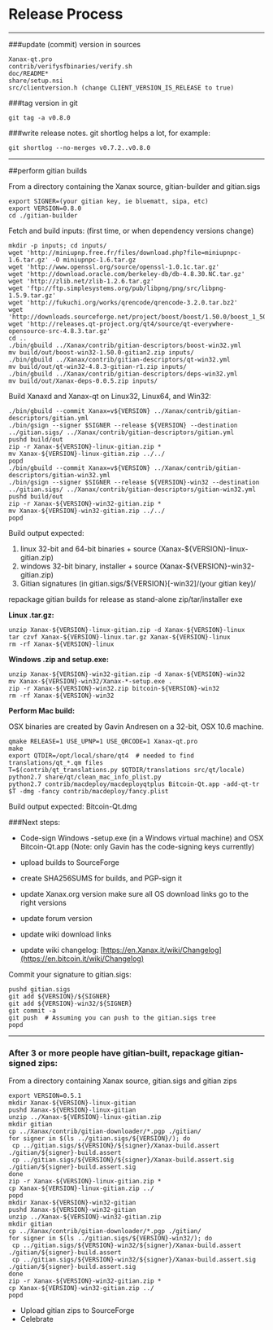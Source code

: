 Release Process
====================

* * *

###update (commit) version in sources


	Xanax-qt.pro
	contrib/verifysfbinaries/verify.sh
	doc/README*
	share/setup.nsi
	src/clientversion.h (change CLIENT_VERSION_IS_RELEASE to true)

###tag version in git

	git tag -a v0.8.0

###write release notes. git shortlog helps a lot, for example:

	git shortlog --no-merges v0.7.2..v0.8.0

* * *

##perform gitian builds

 From a directory containing the Xanax source, gitian-builder and gitian.sigs
  
	export SIGNER=(your gitian key, ie bluematt, sipa, etc)
	export VERSION=0.8.0
	cd ./gitian-builder

 Fetch and build inputs: (first time, or when dependency versions change)

	mkdir -p inputs; cd inputs/
	wget 'http://miniupnp.free.fr/files/download.php?file=miniupnpc-1.6.tar.gz' -O miniupnpc-1.6.tar.gz
	wget 'http://www.openssl.org/source/openssl-1.0.1c.tar.gz'
	wget 'http://download.oracle.com/berkeley-db/db-4.8.30.NC.tar.gz'
	wget 'http://zlib.net/zlib-1.2.6.tar.gz'
	wget 'ftp://ftp.simplesystems.org/pub/libpng/png/src/libpng-1.5.9.tar.gz'
	wget 'http://fukuchi.org/works/qrencode/qrencode-3.2.0.tar.bz2'
	wget 'http://downloads.sourceforge.net/project/boost/boost/1.50.0/boost_1_50_0.tar.bz2'
	wget 'http://releases.qt-project.org/qt4/source/qt-everywhere-opensource-src-4.8.3.tar.gz'
	cd ..
	./bin/gbuild ../Xanax/contrib/gitian-descriptors/boost-win32.yml
	mv build/out/boost-win32-1.50.0-gitian2.zip inputs/
	./bin/gbuild ../Xanax/contrib/gitian-descriptors/qt-win32.yml
	mv build/out/qt-win32-4.8.3-gitian-r1.zip inputs/
	./bin/gbuild ../Xanax/contrib/gitian-descriptors/deps-win32.yml
	mv build/out/Xanax-deps-0.0.5.zip inputs/

 Build Xanaxd and Xanax-qt on Linux32, Linux64, and Win32:
  
	./bin/gbuild --commit Xanax=v${VERSION} ../Xanax/contrib/gitian-descriptors/gitian.yml
	./bin/gsign --signer $SIGNER --release ${VERSION} --destination ../gitian.sigs/ ../Xanax/contrib/gitian-descriptors/gitian.yml
	pushd build/out
	zip -r Xanax-${VERSION}-linux-gitian.zip *
	mv Xanax-${VERSION}-linux-gitian.zip ../../
	popd
	./bin/gbuild --commit Xanax=v${VERSION} ../Xanax/contrib/gitian-descriptors/gitian-win32.yml
	./bin/gsign --signer $SIGNER --release ${VERSION}-win32 --destination ../gitian.sigs/ ../Xanax/contrib/gitian-descriptors/gitian-win32.yml
	pushd build/out
	zip -r Xanax-${VERSION}-win32-gitian.zip *
	mv Xanax-${VERSION}-win32-gitian.zip ../../
	popd

  Build output expected:

  1. linux 32-bit and 64-bit binaries + source (Xanax-${VERSION}-linux-gitian.zip)
  2. windows 32-bit binary, installer + source (Xanax-${VERSION}-win32-gitian.zip)
  3. Gitian signatures (in gitian.sigs/${VERSION}[-win32]/(your gitian key)/

repackage gitian builds for release as stand-alone zip/tar/installer exe

**Linux .tar.gz:**

	unzip Xanax-${VERSION}-linux-gitian.zip -d Xanax-${VERSION}-linux
	tar czvf Xanax-${VERSION}-linux.tar.gz Xanax-${VERSION}-linux
	rm -rf Xanax-${VERSION}-linux

**Windows .zip and setup.exe:**

	unzip Xanax-${VERSION}-win32-gitian.zip -d Xanax-${VERSION}-win32
	mv Xanax-${VERSION}-win32/Xanax-*-setup.exe .
	zip -r Xanax-${VERSION}-win32.zip bitcoin-${VERSION}-win32
	rm -rf Xanax-${VERSION}-win32

**Perform Mac build:**

  OSX binaries are created by Gavin Andresen on a 32-bit, OSX 10.6 machine.

	qmake RELEASE=1 USE_UPNP=1 USE_QRCODE=1 Xanax-qt.pro
	make
	export QTDIR=/opt/local/share/qt4  # needed to find translations/qt_*.qm files
	T=$(contrib/qt_translations.py $QTDIR/translations src/qt/locale)
	python2.7 share/qt/clean_mac_info_plist.py
	python2.7 contrib/macdeploy/macdeployqtplus Bitcoin-Qt.app -add-qt-tr $T -dmg -fancy contrib/macdeploy/fancy.plist

 Build output expected: Bitcoin-Qt.dmg

###Next steps:

* Code-sign Windows -setup.exe (in a Windows virtual machine) and
  OSX Bitcoin-Qt.app (Note: only Gavin has the code-signing keys currently)

* upload builds to SourceForge

* create SHA256SUMS for builds, and PGP-sign it

* update Xanax.org version
  make sure all OS download links go to the right versions

* update forum version

* update wiki download links

* update wiki changelog: [https://en.Xanax.it/wiki/Changelog](https://en.bitcoin.it/wiki/Changelog)

Commit your signature to gitian.sigs:

	pushd gitian.sigs
	git add ${VERSION}/${SIGNER}
	git add ${VERSION}-win32/${SIGNER}
	git commit -a
	git push  # Assuming you can push to the gitian.sigs tree
	popd

-------------------------------------------------------------------------

### After 3 or more people have gitian-built, repackage gitian-signed zips:

From a directory containing Xanax source, gitian.sigs and gitian zips

	export VERSION=0.5.1
	mkdir Xanax-${VERSION}-linux-gitian
	pushd Xanax-${VERSION}-linux-gitian
	unzip ../Xanax-${VERSION}-linux-gitian.zip
	mkdir gitian
	cp ../Xanax/contrib/gitian-downloader/*.pgp ./gitian/
	for signer in $(ls ../gitian.sigs/${VERSION}/); do
	 cp ../gitian.sigs/${VERSION}/${signer}/Xanax-build.assert ./gitian/${signer}-build.assert
	 cp ../gitian.sigs/${VERSION}/${signer}/Xanax-build.assert.sig ./gitian/${signer}-build.assert.sig
	done
	zip -r Xanax-${VERSION}-linux-gitian.zip *
	cp Xanax-${VERSION}-linux-gitian.zip ../
	popd
	mkdir Xanax-${VERSION}-win32-gitian
	pushd Xanax-${VERSION}-win32-gitian
	unzip ../Xanax-${VERSION}-win32-gitian.zip
	mkdir gitian
	cp ../Xanax/contrib/gitian-downloader/*.pgp ./gitian/
	for signer in $(ls ../gitian.sigs/${VERSION}-win32/); do
	 cp ../gitian.sigs/${VERSION}-win32/${signer}/Xanax-build.assert ./gitian/${signer}-build.assert
	 cp ../gitian.sigs/${VERSION}-win32/${signer}/Xanax-build.assert.sig ./gitian/${signer}-build.assert.sig
	done
	zip -r Xanax-${VERSION}-win32-gitian.zip *
	cp Xanax-${VERSION}-win32-gitian.zip ../
	popd

- Upload gitian zips to SourceForge
- Celebrate 
